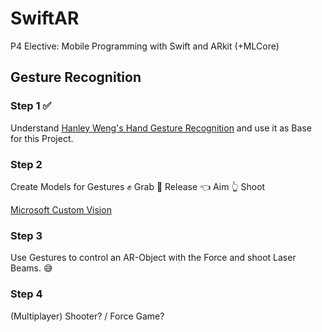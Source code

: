 # SwiftAR
P4 Elective: Mobile Programming with Swift and ARkit (+MLCore)

## Gesture Recognition

### Step 1 ✅
Understand [Hanley Weng's Hand Gesture Recognition](https://github.com/hanleyweng/Gesture-Recognition-101-CoreML-ARKit) and use it as Base for this Project.

### Step 2
Create Models for Gestures
✊ Grab
🤚 Release
👈 Aim
👆 Shoot

[Microsoft Custom Vision](https://www.customvision.ai/)

### Step 3
Use Gestures to control an AR-Object with the Force and shoot Laser Beams. 😅 

### Step 4
(Multiplayer) Shooter? / Force Game?

